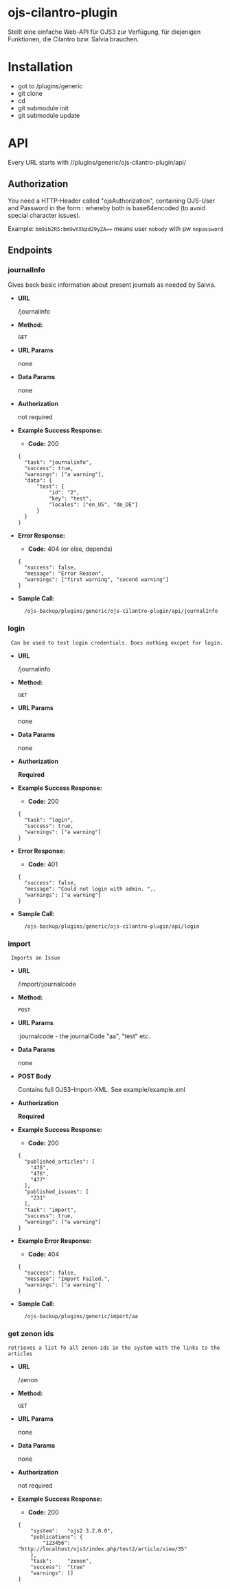 # ojs-cilantro-plugin

Stellt eine einfache Web-API für OJS3 zur Verfügung, für diejenigen Funktionen, die Cilantro bzw. Salvia brauchen.

# Installation

* got to <ojs>/plugins/generic
* git clone <this>
* cd <this>
* git submodule init
* git submodule update

# API

Every URL starts with /<ojs-url>/plugins/generic/ojs-cilantro-plugin/api/

## Authorization

You need a HTTP-Header called "ojsAuthorization",
containing OJS-User and Password in the form
<username>:<password>
whereby both is base64encoded (to avoid special character issues).

Example: `bm9ib2R5:bm9wYXNzd29yZA==` means user `nobody` with pw `nopassword`

## Endpoints

### journalInfo

   Gives back basic information about present journals as needed by Salvia.
   
* **URL**
   
  /journalinfo
 
* **Method:**

  `GET`

* **URL Params**

  none

* **Data Params**

  none

* **Authorization**

  not required

* **Example Success Response:**

  * **Code:** 200  

  ```
  {  
    "task": "journalinfo",
    "success": true,  
    "warnings": ["a warning"],
    "data": {
        "test": {
            "id": "2",
            "key": "test",
            "locales": ["en_US", "de_DE"]
        }
    }    
  } 
  ```

* **Error Response:**

  * **Code:** 404 (or else, depends)  

  ```
  {
    "success": false,
    "message": "Error Reason",
    "warnings": ["first warning", "second warning"]
  }
  ```

* **Sample Call:**

  ```
    /ojs-backup/plugins/generic/ojs-cilantro-plugin/api/journalInfo
  ```
  
### login
  
     Can be used to test login credentials. Does nothing excpet for login.
     
  * **URL**
     
    /journalinfo
   
  * **Method:**
  
    `GET`
  
  * **URL Params**
  
    none
  
  * **Data Params**
  
    none
  
  * **Authorization**
  
    **Required**
  
  * **Example Success Response:**
  
    * **Code:** 200  
  
    ```
    {  
      "task": "login",
      "success": true,  
      "warnings": ["a warning"]  
    } 
    ```
  
  * **Error Response:**
  
    * **Code:** 401
  
    ```
    {
      "success": false,
      "message": "Could not login with admin. ",,
      "warnings": ["a warning"]
    }
    ```
  
  * **Sample Call:**
  
    ```
      /ojs-backup/plugins/generic/ojs-cilantro-plugin/api/login
    ```
    
### import
  
     Imports an Issue
     
  * **URL**
     
    /import/:journalcode
   
  * **Method:**
  
    `POST`
  
  * **URL Params**
  
    :journalcode - the journalCode "aa", "test" etc.
  
  * **Data Params**
  
    none
    
  * **POST Body**
  
    Contains full OJS3-Import-XML.
    See example/example.xml
  
  * **Authorization**
  
    **Required**
  
  * **Example Success Response:**
  
    * **Code:** 200  
  
    ```
    {  
      "published_articles": [
        "475",
        "476",
        "477"
      ],
      "published_issues": [
        "231"
      ],
      "task": "import",
      "success": true,
      "warnings": ["a warning"]  
    } 
    ```
  
  * **Example Error Response:**
  
    * **Code:** 404
  
    ```
    {
      "success": false,
      "message": "Import Failed.",
      "warnings": ["a warning"]
    }
    ```
  
  * **Sample Call:**
  
    ```
      /ojs-backup/plugins/generic/import/aa
    ```

### get zenon ids

	retrieves a list fo all zenon-ids in the system with the links to the articles
	
 * **URL**
	 
	/zenon
   
  * **Method:**
  
	`GET`
  
  * **URL Params**
  
	none
  
  * **Data Params**
  
	none
  
  * **Authorization**
  
	not required
  
  * **Example Success Response:**
  
	* **Code:** 200  
  
	```
	{		
		"system":	"ojs2 3.2.0.0",
		"publications": {	
			"123456":	"http://localhost/ojs3/index.php/test2/article/view/35"
		},
		"task":		"zenon",
		"success":	"true"
		"warnings":	[]
	}
	```
